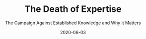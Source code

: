 ---
date: 2020-06-03
dateYear: 2020
isbn: 9780190469412
title: The Death of Expertise
subtitle: The Campaign Against Established Knowledge and Why it Matters
description: "A cult of anti-expertise sentiment has coincided with anti-intellectualism, resulting in massively viral yet poorly informed debates ranging from the anti-vaccination movement to attacks on GMOs. As Tom Nichols shows in The Death of Expertise, there are a number of reasons why this has occurred-ranging from easy access to Internet search engines to a customer satisfaction model within higher education."
cover: cover-the-death-of-expertise.jpeg
coverGoogle: https://books.google.com/books/content?id=x3TYDQAAQBAJ&printsec=frontcover&img=1&zoom=1&edge=curl&source=gbs_api
pageCount: 273
authors: Thomas M. Nichols
publishers: Oxford University Press
published: 2017
publishedYear: 2016
shelves:
- non-fiction
portfolioFeature: true
---